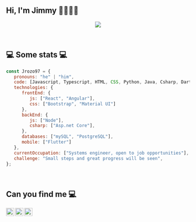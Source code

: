 </br>
<h2> Hi, I'm Jimmy 👋👨🏾‍💻 </h2>

<p align="center">
  <img src="https://user-images.githubusercontent.com/34454997/163689657-e27c8a85-bf12-489d-8165-a4a566ee3763.svg">
</p>

</br>
<h2>💻 Some stats 💻</h2>

```javascript
const Jrozo97 = {
   pronouns: "he" | "him",
   code: [Javascript, Typescript, HTML, CSS, Python, Java, Csharp, Dart],
   technologies: {
      frontEnd: {
         js: ["React", "Angular"],
         css: ["Bootstrap", "Material UI"]
      },
      backEnd: {
         js: ["Node"],
         csharp: ["Asp.net Core"],
      },
      databases: ["mySQL", "PostgreSQL"],
      mobile: ["Flutter"]
   },
   currentOccupation: ["Systems engineer, open to job opportunities"],
   challenge: "Small steps and great progress will be seen",
};
```
</br>

<h2> Can you find me 💻</h2>
<a href="https://twitter.com/RozoJimmy">
  <img align="left" alt="Jrozo97 Twitter" width="22px" src="https://cdn.jsdelivr.net/npm/simple-icons@v3/icons/twitter.svg" />
</a>
<a href="https://www.linkedin.com/in/jimmyrozo/">
  <img align="left" alt="Jrozo97 Linkdein" width="22px" src="https://cdn.jsdelivr.net/npm/simple-icons@v3/icons/linkedin.svg" />
</a>
<a href="https://github.com/Jrozo97">
  <img align="left" alt="Jrozo97 Github" width="22px" src="https://cdn.jsdelivr.net/npm/simple-icons@v3/icons/github.svg" />
</a>
<br />

<!--
**Jrozo97/Jrozo97** is a ✨ _special_ ✨ repository because its `README.md` (this file) appears on your GitHub profile.

Here are some ideas to get you started:

- 🔭 I’m currently working on ...
- 🌱 I’m currently learning ...
- 👯 I’m looking to collaborate on ...
- 🤔 I’m looking for help with ...
- 💬 Ask me about ...
- 📫 How to reach me: ...
- 😄 Pronouns: ...
- ⚡ Fun fact: ...
-->
